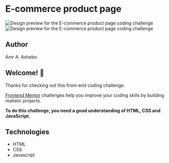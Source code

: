 # E-commerce product page

![Design preview for the E-commerce product page coding challenge](./design/Desktop-Home)
![Design preview for the E-commerce product page coding challenge](./design/Mobile-Home)

## Author

Amr A. Ashebo

## Welcome! 👋

Thanks for checking out this front-end coding challenge.

[Frontend Mentor](https://www.frontendmentor.io) challenges help you improve your coding skills by building realistic projects.

**To do this challenge, you need a good understanding of HTML, CSS and JavaScript.**

## Technologies

- HTML
- CSS
- Javascript
